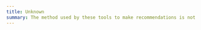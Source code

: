 ```yaml
---
title: Unknown
summary: The method used by these tools to make recommendations is not known.
---
```

